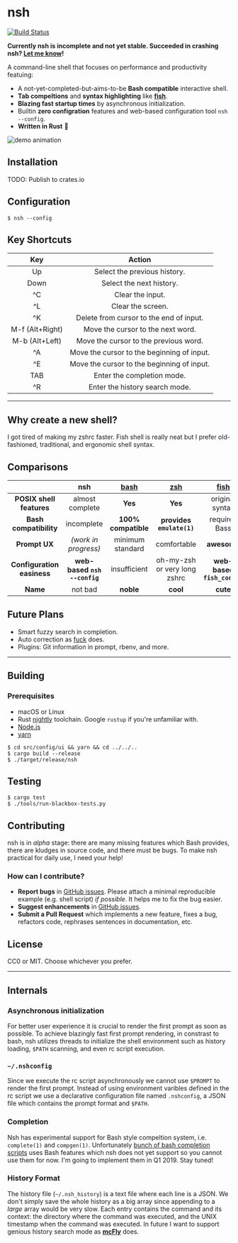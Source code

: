 nsh
====
[![Build Status](https://travis-ci.com/seiyanuta/nsh.svg?branch=master)](https://travis-ci.com/seiyanuta/nsh)

**Currently nsh is incomplete and not yet stable. Succeeded in crashing nsh? [Let me know](https://github.com/seiyanuta/nsh/issues)!**

A command-line shell that focuses on performance and productivity featuing:
- A not-yet-completed-but-aims-to-be **Bash compatible** interactive shell.
- **Tab compeltions** and **syntax highlighting** like **[fish](http://fishshell.com/)**.
- **Blazing fast startup times** by asynchronous initialization.
- Builtin **zero configration** features and web-based configuration tool `nsh --config`.
- **Written in Rust** :crab:

![demo animation](https://gist.githubusercontent.com/seiyanuta/6deb34b183f30f45e1d239dba1e07dd8/raw/6db512bfa2be402046a878c32a367c379526d048/demo.gif)

Installation
------------
TODO: Publish to crates.io

Configuration
-------------
```
$ nsh --config
```

Key Shortcuts
-------------

|     **Key**     |                 **Action**                 |
|:---------------:|:------------------------------------------:|
| Up              | Select the previous history.               |
| Down            | Select the next history.                   |
| ^C              | Clear the input.                           |
| ^L              | Clear the screen.                          |
| ^K              | Delete from cursor to the end of input.    |
| M-f (Alt+Right) | Move the cursor to the next word.          |
| M-b (Alt+Left)  | Move the cursor to the previous word.      |
| ^A              | Move the cursor to the beginning of input. |
| ^E              | Move the cursor to the beginning of input. |
| TAB             | Enter the completion mode.                 |
| ^R              | Enter the history search mode.             |

----

Why create a new shell?
------------------------
I got tired of making my zshrc faster. Fish shell is really neat but I prefer old-fashioned, traditional,
and ergonomic shell syntax.

Comparisons
-----------
| | **nsh**  | **[bash](https://www.gnu.org/software/bash)**  | **[zsh](http://www.zsh.org/)** | **[fish](http://fishshell.com/)** | **[PowerShell](https://github.com/PowerShell/PowerShell)** |
| :-: | :-: | :-: | :-: | :-: | :-: |
| **POSIX shell features** | almost complete | **Yes** | **Yes** | original syntax | No|
| **Bash compatibility** | incomplete | **100% compatible** | **provides `emulate(1)`** | requires Bass | No |
| **Prompt UX** | *(work in progress)* | minimum standard | comfortable | **awesome** | comfortable |
| **Configuration easiness** | **web-based `nsh --config`** | insufficient | oh-my-zsh or very long zshrc | **web-based `fish_config`** | insufficient |
| **Name** | not bad | **noble** | **cool** | **cute** | **super cool** |

Future Plans
------------
- Smart fuzzy search in completion.
- Auto correction as [fuck](https://github.com/nvbn/thefuck) does.
- Plugins: Git information in prompt, rbenv, and more.

----

Building
--------
### Prerequisites
- macOS or Linux
- Rust [nightly](https://doc.rust-lang.org/book/2018-edition/appendix-06-nightly-rust.html) toolchain. Google `rustup` if you're unfamiliar with.
- [Node.js](https://nodejs.org/en/)
- [yarn](https://yarnpkg.com/lang/en/docs/install)

```
$ cd src/config/ui && yarn && cd ../../..
$ cargo build --release
$ ./target/release/nsh
```

Testing
-------
```
$ cargo test
$ ./tools/run-blackbox-tests.py
```

Contributing
------------
nsh is in *alpha* stage: there are many missing features which Bash provides, there are kludges in
source code, and there must be bugs. To make nsh practical for daily use, I need your help!

### How can I contribute?
- **Report bugs** in [GitHub issues](https://github.com/seiyanuta/nsh/issues). Please attach
  a minimal reproducible example (e.g. shell script) *if possible*. It helps me to fix the bug easier.
- **Suggest enhancements** in [GitHub issues](https://github.com/seiyanuta/nsh/issues).
- **Submit a Pull Request** which implements a new feature, fixes a bug, refactors code, rephrases sentences in documentation, etc.

License
-------
CC0 or MIT. Choose whichever you prefer.

----

Internals
---------

### Asynchronous initialization
For better user experience it is crucial to render the first prompt as soon as possible.
To achieve blazingly fast first prompt rendering, in constrast to bash, nsh utilizes threads
to initialize the shell environment such as history loading, `$PATH` scanning, and even
rc script execution.

### `~/.nshconfig`
Since we execute the rc script asynchronously we cannot use `$PROMPT` to render the first
prompt. Instead of using environment varibles defined in the rc script we use a declarative
configuration file named `.nshconfig`, a JSON file which contains the prompt format and `$PATH`.

### Completion
Nsh has experimental support for Bash style compeltion system, i.e. `complete(1)` and `compgen(1)`. Unfortunately
[bunch of bash completion scripts](https://github.com/scop/bash-completion) uses Bash features which nsh does not yet
support so you cannot use them for now. I'm going to implement them in Q1 2019. Stay tuned!

### History Format
The history file (`~/.nsh_history`) is a text file where each line is a JSON. We don't simply save the whole history
as a big array since appending to a *large* array would be very slow. Each entry contains the command and its context:
the directory where the command was executed, and the UNIX timestamp when the command was executed. In future I want to
support genious history search mode as **[mcFly](https://github.com/cantino/mcfly)** does.
